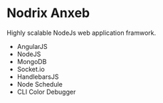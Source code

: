 # Nodrix Anxeb
Highly scalable NodeJs web application framwork.

- AngularJS
- NodeJS
- MongoDB
- Socket.io
- HandlebarsJS
- Node Schedule
- CLI Color Debugger